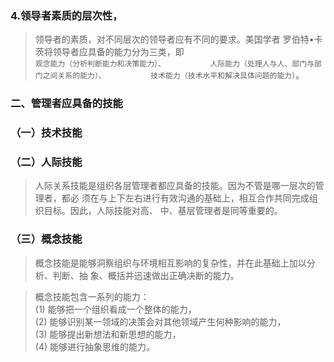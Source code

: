 ### 4.领导者素质的层次性， 
>   领导者的素质，对不同层次的领导者应有不同的要求。美国学者
罗伯特•卡茨将领导者应具备的能力分为三类，即         
`观念能力（分析判断能力和决策能力）、         
人际能力（处理人与人、部门与部门之间关系的能力）、         
技术能力（技术水平和解决具体问题的能力）`。         

### 二、管理者应具备的技能
### （一）技术技能
### （二）人际技能
>   人际关系技能是组织各层管理者都应具备的技能。因为不管是哪一层次的管理者，都必
须在与上下左右进行有效沟通的基础上，相互合作共同完成组织目标。因此，人际技能对高、
中、基层管理者是同等重要的。

### （三）概念技能
>   概念技能是能够洞察组织与环境相互影响的复杂性，并在此基础上加以分析、判断、抽
象、概括并迅速做出正确决断的能力。

>   概念技能包含一系列的能力：                          
(1) 能够把一个组织看成一个整体的能力，                          
(2) 能够识别某一领域的决策会对其他领域产生何种影响的能力，                          
(3) 能够提出新想法和新思想的能力，                          
(4) 能够进行抽象思维的能力。      